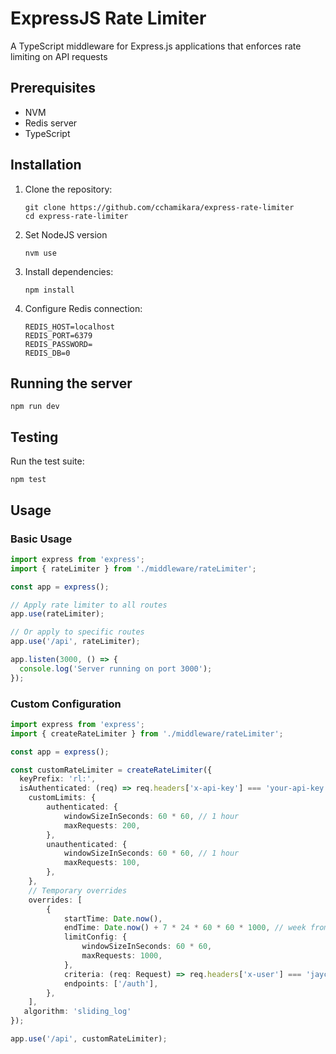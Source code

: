 # ExpressJS Rate Limiter

A TypeScript middleware for Express.js applications that enforces rate limiting on API requests

## Prerequisites

- NVM
- Redis server
- TypeScript

## Installation

1. Clone the repository:
   ```
   git clone https://github.com/cchamikara/express-rate-limiter
   cd express-rate-limiter
   ```
2. Set NodeJS version
   ```
   nvm use
   ```

3. Install dependencies:
   ```
   npm install
   ```

4. Configure Redis connection:
   ```
   REDIS_HOST=localhost
   REDIS_PORT=6379
   REDIS_PASSWORD=
   REDIS_DB=0
   ```

## Running the server

```
npm run dev
```

## Testing

Run the test suite:

```
npm test
```

## Usage

### Basic Usage

```typescript
import express from 'express';
import { rateLimiter } from './middleware/rateLimiter';

const app = express();

// Apply rate limiter to all routes
app.use(rateLimiter);

// Or apply to specific routes
app.use('/api', rateLimiter);

app.listen(3000, () => {
  console.log('Server running on port 3000');
});
```

### Custom Configuration

```typescript
import express from 'express';
import { createRateLimiter } from './middleware/rateLimiter';

const app = express();

const customRateLimiter = createRateLimiter({
  keyPrefix: 'rl:',
  isAuthenticated: (req) => req.headers['x-api-key'] === 'your-api-key',
    customLimits: {
        authenticated: {
            windowSizeInSeconds: 60 * 60, // 1 hour
            maxRequests: 200,
        },
        unauthenticated: {
            windowSizeInSeconds: 60 * 60, // 1 hour
            maxRequests: 100,
        },
    },
    // Temporary overrides
    overrides: [
        {
            startTime: Date.now(),
            endTime: Date.now() + 7 * 24 * 60 * 60 * 1000, // week from now
            limitConfig: {
                windowSizeInSeconds: 60 * 60,
                maxRequests: 1000,
            },
            criteria: (req: Request) => req.headers['x-user'] === 'jaycar',
            endpoints: ['/auth'],
        },
    ],
   algorithm: 'sliding_log'
});

app.use('/api', customRateLimiter);
```